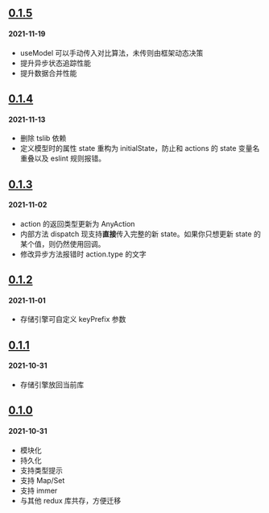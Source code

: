 ## [0.1.5](https://github.com/foca-js/foca/compare/v0.1.4...v0.1.5)

#### 2021-11-19

- useModel 可以手动传入对比算法，未传则由框架动态决策
- 提升异步状态追踪性能
- 提升数据合并性能

## [0.1.4](https://github.com/foca-js/foca/compare/v0.1.3...v0.1.4)

#### 2021-11-13

- 删除 tslib 依赖
- 定义模型时的属性 state 重构为 initialState，防止和 actions 的 state 变量名重叠以及 eslint 规则报错。

## [0.1.3](https://github.com/foca-js/foca/compare/v0.1.2...v0.1.3)

#### 2021-11-02

- action 的返回类型更新为 AnyAction
- 内部方法 dispatch 现支持**直接**传入完整的新 state。如果你只想更新 state 的某个值，则仍然使用回调。
- 修改异步方法报错时 action.type 的文字

## [0.1.2](https://github.com/foca-js/foca/compare/v0.1.1...v0.1.2)

#### 2021-11-01

- 存储引擎可自定义 keyPrefix 参数

## [0.1.1](https://github.com/foca-js/foca/compare/v0.1.0...v0.1.1)

#### 2021-10-31

- 存储引擎放回当前库

## [0.1.0](https://github.com/foca-js/foca/compare)

#### 2021-10-31

- 模块化
- 持久化
- 支持类型提示
- 支持 Map/Set
- 支持 immer
- 与其他 redux 库共存，方便迁移
